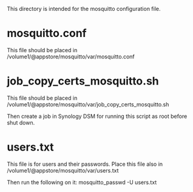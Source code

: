 This directory is intended for the mosquitto configuration file.

mosquitto.conf
==============

This file should be placed in
/volume1/@appstore/mosquitto/var/mosquitto.conf


job_copy_certs_mosquitto.sh
===========================

This file should be placed in
/volume1/@appstore/mosquitto/var/job_copy_certs_mosquitto.sh

Then create a job in Synology DSM for running this script as root before shut down.


users.txt
=========

This file is for users and their passwords.
Place this file also in
/volume1/@appstore/mosquitto/var/users.txt

Then run the following on it:
mosquitto_passwd -U users.txt